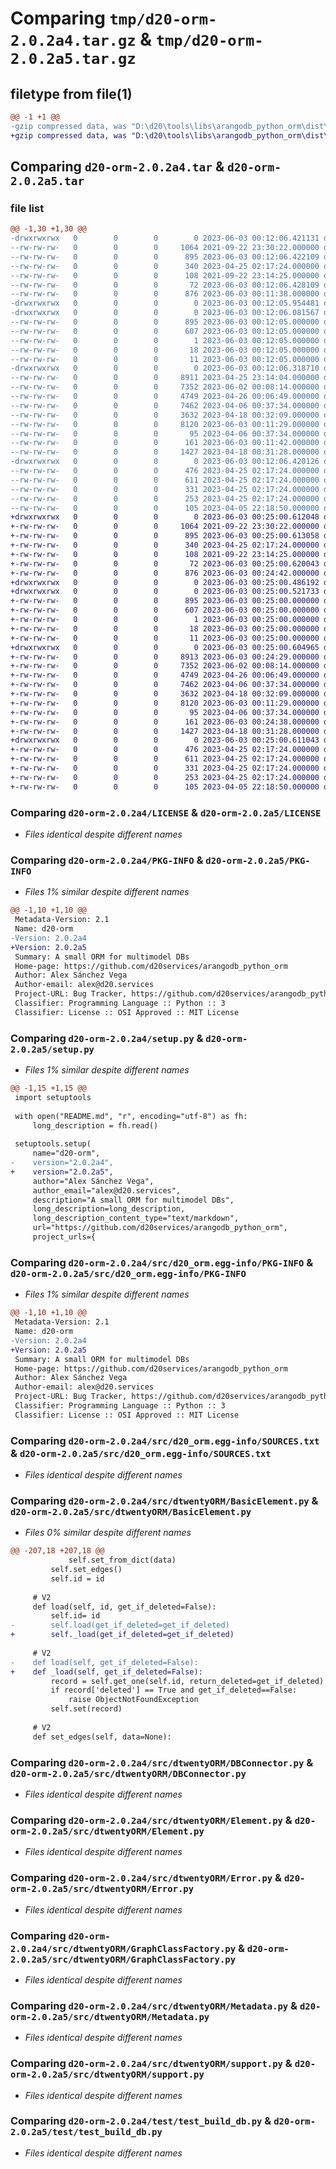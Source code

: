 # Comparing `tmp/d20-orm-2.0.2a4.tar.gz` & `tmp/d20-orm-2.0.2a5.tar.gz`

## filetype from file(1)

```diff
@@ -1 +1 @@
-gzip compressed data, was "D:\d20\tools\libs\arangodb_python_orm\dist\.tmp-emxb7894\d20-orm-2.0.2a4.tar", last modified: Sat Jun  3 00:12:06 2023, max compression
+gzip compressed data, was "D:\d20\tools\libs\arangodb_python_orm\dist\.tmp-g7d_9fpg\d20-orm-2.0.2a5.tar", last modified: Sat Jun  3 00:25:00 2023, max compression
```

## Comparing `d20-orm-2.0.2a4.tar` & `d20-orm-2.0.2a5.tar`

### file list

```diff
@@ -1,30 +1,30 @@
-drwxrwxrwx   0        0        0        0 2023-06-03 00:12:06.421131 d20-orm-2.0.2a4/
--rw-rw-rw-   0        0        0     1064 2021-09-22 23:30:22.000000 d20-orm-2.0.2a4/LICENSE
--rw-rw-rw-   0        0        0      895 2023-06-03 00:12:06.422109 d20-orm-2.0.2a4/PKG-INFO
--rw-rw-rw-   0        0        0      340 2023-04-25 02:17:24.000000 d20-orm-2.0.2a4/README.md
--rw-rw-rw-   0        0        0      108 2021-09-22 23:14:25.000000 d20-orm-2.0.2a4/pyproject.toml
--rw-rw-rw-   0        0        0       72 2023-06-03 00:12:06.428109 d20-orm-2.0.2a4/setup.cfg
--rw-rw-rw-   0        0        0      876 2023-06-03 00:11:38.000000 d20-orm-2.0.2a4/setup.py
-drwxrwxrwx   0        0        0        0 2023-06-03 00:12:05.954481 d20-orm-2.0.2a4/src/
-drwxrwxrwx   0        0        0        0 2023-06-03 00:12:06.081567 d20-orm-2.0.2a4/src/d20_orm.egg-info/
--rw-rw-rw-   0        0        0      895 2023-06-03 00:12:05.000000 d20-orm-2.0.2a4/src/d20_orm.egg-info/PKG-INFO
--rw-rw-rw-   0        0        0      607 2023-06-03 00:12:05.000000 d20-orm-2.0.2a4/src/d20_orm.egg-info/SOURCES.txt
--rw-rw-rw-   0        0        0        1 2023-06-03 00:12:05.000000 d20-orm-2.0.2a4/src/d20_orm.egg-info/dependency_links.txt
--rw-rw-rw-   0        0        0       18 2023-06-03 00:12:05.000000 d20-orm-2.0.2a4/src/d20_orm.egg-info/requires.txt
--rw-rw-rw-   0        0        0       11 2023-06-03 00:12:05.000000 d20-orm-2.0.2a4/src/d20_orm.egg-info/top_level.txt
-drwxrwxrwx   0        0        0        0 2023-06-03 00:12:06.318710 d20-orm-2.0.2a4/src/dtwentyORM/
--rw-rw-rw-   0        0        0     8911 2023-04-25 23:14:04.000000 d20-orm-2.0.2a4/src/dtwentyORM/BasicElement.py
--rw-rw-rw-   0        0        0     7352 2023-06-02 00:08:14.000000 d20-orm-2.0.2a4/src/dtwentyORM/DBConnector.py
--rw-rw-rw-   0        0        0     4749 2023-04-26 00:06:49.000000 d20-orm-2.0.2a4/src/dtwentyORM/Element.py
--rw-rw-rw-   0        0        0     7462 2023-04-06 00:37:34.000000 d20-orm-2.0.2a4/src/dtwentyORM/Error.py
--rw-rw-rw-   0        0        0     3632 2023-04-18 00:32:09.000000 d20-orm-2.0.2a4/src/dtwentyORM/GraphClassFactory.py
--rw-rw-rw-   0        0        0     8120 2023-06-03 00:11:29.000000 d20-orm-2.0.2a4/src/dtwentyORM/Metadata.py
--rw-rw-rw-   0        0        0       95 2023-04-06 00:37:34.000000 d20-orm-2.0.2a4/src/dtwentyORM/__init__.py
--rw-rw-rw-   0        0        0      161 2023-06-03 00:11:42.000000 d20-orm-2.0.2a4/src/dtwentyORM/__version__.py
--rw-rw-rw-   0        0        0     1427 2023-04-18 00:31:28.000000 d20-orm-2.0.2a4/src/dtwentyORM/support.py
-drwxrwxrwx   0        0        0        0 2023-06-03 00:12:06.420126 d20-orm-2.0.2a4/test/
--rw-rw-rw-   0        0        0      476 2023-04-25 02:17:24.000000 d20-orm-2.0.2a4/test/test_basic_element_test.py
--rw-rw-rw-   0        0        0      611 2023-04-25 02:17:24.000000 d20-orm-2.0.2a4/test/test_build_db.py
--rw-rw-rw-   0        0        0      331 2023-04-25 02:17:24.000000 d20-orm-2.0.2a4/test/test_crud_collection.py
--rw-rw-rw-   0        0        0      253 2023-04-25 02:17:24.000000 d20-orm-2.0.2a4/test/test_metadata.py
--rw-rw-rw-   0        0        0      105 2023-04-05 22:18:50.000000 d20-orm-2.0.2a4/test/test_params.py
+drwxrwxrwx   0        0        0        0 2023-06-03 00:25:00.612048 d20-orm-2.0.2a5/
+-rw-rw-rw-   0        0        0     1064 2021-09-22 23:30:22.000000 d20-orm-2.0.2a5/LICENSE
+-rw-rw-rw-   0        0        0      895 2023-06-03 00:25:00.613058 d20-orm-2.0.2a5/PKG-INFO
+-rw-rw-rw-   0        0        0      340 2023-04-25 02:17:24.000000 d20-orm-2.0.2a5/README.md
+-rw-rw-rw-   0        0        0      108 2021-09-22 23:14:25.000000 d20-orm-2.0.2a5/pyproject.toml
+-rw-rw-rw-   0        0        0       72 2023-06-03 00:25:00.620043 d20-orm-2.0.2a5/setup.cfg
+-rw-rw-rw-   0        0        0      876 2023-06-03 00:24:42.000000 d20-orm-2.0.2a5/setup.py
+drwxrwxrwx   0        0        0        0 2023-06-03 00:25:00.486192 d20-orm-2.0.2a5/src/
+drwxrwxrwx   0        0        0        0 2023-06-03 00:25:00.521733 d20-orm-2.0.2a5/src/d20_orm.egg-info/
+-rw-rw-rw-   0        0        0      895 2023-06-03 00:25:00.000000 d20-orm-2.0.2a5/src/d20_orm.egg-info/PKG-INFO
+-rw-rw-rw-   0        0        0      607 2023-06-03 00:25:00.000000 d20-orm-2.0.2a5/src/d20_orm.egg-info/SOURCES.txt
+-rw-rw-rw-   0        0        0        1 2023-06-03 00:25:00.000000 d20-orm-2.0.2a5/src/d20_orm.egg-info/dependency_links.txt
+-rw-rw-rw-   0        0        0       18 2023-06-03 00:25:00.000000 d20-orm-2.0.2a5/src/d20_orm.egg-info/requires.txt
+-rw-rw-rw-   0        0        0       11 2023-06-03 00:25:00.000000 d20-orm-2.0.2a5/src/d20_orm.egg-info/top_level.txt
+drwxrwxrwx   0        0        0        0 2023-06-03 00:25:00.604965 d20-orm-2.0.2a5/src/dtwentyORM/
+-rw-rw-rw-   0        0        0     8913 2023-06-03 00:24:29.000000 d20-orm-2.0.2a5/src/dtwentyORM/BasicElement.py
+-rw-rw-rw-   0        0        0     7352 2023-06-02 00:08:14.000000 d20-orm-2.0.2a5/src/dtwentyORM/DBConnector.py
+-rw-rw-rw-   0        0        0     4749 2023-04-26 00:06:49.000000 d20-orm-2.0.2a5/src/dtwentyORM/Element.py
+-rw-rw-rw-   0        0        0     7462 2023-04-06 00:37:34.000000 d20-orm-2.0.2a5/src/dtwentyORM/Error.py
+-rw-rw-rw-   0        0        0     3632 2023-04-18 00:32:09.000000 d20-orm-2.0.2a5/src/dtwentyORM/GraphClassFactory.py
+-rw-rw-rw-   0        0        0     8120 2023-06-03 00:11:29.000000 d20-orm-2.0.2a5/src/dtwentyORM/Metadata.py
+-rw-rw-rw-   0        0        0       95 2023-04-06 00:37:34.000000 d20-orm-2.0.2a5/src/dtwentyORM/__init__.py
+-rw-rw-rw-   0        0        0      161 2023-06-03 00:24:38.000000 d20-orm-2.0.2a5/src/dtwentyORM/__version__.py
+-rw-rw-rw-   0        0        0     1427 2023-04-18 00:31:28.000000 d20-orm-2.0.2a5/src/dtwentyORM/support.py
+drwxrwxrwx   0        0        0        0 2023-06-03 00:25:00.611043 d20-orm-2.0.2a5/test/
+-rw-rw-rw-   0        0        0      476 2023-04-25 02:17:24.000000 d20-orm-2.0.2a5/test/test_basic_element_test.py
+-rw-rw-rw-   0        0        0      611 2023-04-25 02:17:24.000000 d20-orm-2.0.2a5/test/test_build_db.py
+-rw-rw-rw-   0        0        0      331 2023-04-25 02:17:24.000000 d20-orm-2.0.2a5/test/test_crud_collection.py
+-rw-rw-rw-   0        0        0      253 2023-04-25 02:17:24.000000 d20-orm-2.0.2a5/test/test_metadata.py
+-rw-rw-rw-   0        0        0      105 2023-04-05 22:18:50.000000 d20-orm-2.0.2a5/test/test_params.py
```

### Comparing `d20-orm-2.0.2a4/LICENSE` & `d20-orm-2.0.2a5/LICENSE`

 * *Files identical despite different names*

### Comparing `d20-orm-2.0.2a4/PKG-INFO` & `d20-orm-2.0.2a5/PKG-INFO`

 * *Files 1% similar despite different names*

```diff
@@ -1,10 +1,10 @@
 Metadata-Version: 2.1
 Name: d20-orm
-Version: 2.0.2a4
+Version: 2.0.2a5
 Summary: A small ORM for multimodel DBs
 Home-page: https://github.com/d20services/arangodb_python_orm
 Author: Alex Sánchez Vega
 Author-email: alex@d20.services
 Project-URL: Bug Tracker, https://github.com/d20services/arangodb_python_orm/issues
 Classifier: Programming Language :: Python :: 3
 Classifier: License :: OSI Approved :: MIT License
```

### Comparing `d20-orm-2.0.2a4/setup.py` & `d20-orm-2.0.2a5/setup.py`

 * *Files 1% similar despite different names*

```diff
@@ -1,15 +1,15 @@
 import setuptools
 
 with open("README.md", "r", encoding="utf-8") as fh:
     long_description = fh.read()
 
 setuptools.setup(
     name="d20-orm",
-    version="2.0.2a4",
+    version="2.0.2a5",
     author="Alex Sánchez Vega",
     author_email="alex@d20.services",
     description="A small ORM for multimodel DBs",
     long_description=long_description,
     long_description_content_type="text/markdown",
     url="https://github.com/d20services/arangodb_python_orm",
     project_urls={
```

### Comparing `d20-orm-2.0.2a4/src/d20_orm.egg-info/PKG-INFO` & `d20-orm-2.0.2a5/src/d20_orm.egg-info/PKG-INFO`

 * *Files 1% similar despite different names*

```diff
@@ -1,10 +1,10 @@
 Metadata-Version: 2.1
 Name: d20-orm
-Version: 2.0.2a4
+Version: 2.0.2a5
 Summary: A small ORM for multimodel DBs
 Home-page: https://github.com/d20services/arangodb_python_orm
 Author: Alex Sánchez Vega
 Author-email: alex@d20.services
 Project-URL: Bug Tracker, https://github.com/d20services/arangodb_python_orm/issues
 Classifier: Programming Language :: Python :: 3
 Classifier: License :: OSI Approved :: MIT License
```

### Comparing `d20-orm-2.0.2a4/src/d20_orm.egg-info/SOURCES.txt` & `d20-orm-2.0.2a5/src/d20_orm.egg-info/SOURCES.txt`

 * *Files identical despite different names*

### Comparing `d20-orm-2.0.2a4/src/dtwentyORM/BasicElement.py` & `d20-orm-2.0.2a5/src/dtwentyORM/BasicElement.py`

 * *Files 0% similar despite different names*

```diff
@@ -207,18 +207,18 @@
             self.set_from_dict(data)
         self.set_edges()
         self.id = id
 
     # V2
     def load(self, id, get_if_deleted=False):
         self.id= id
-        self.load(get_if_deleted=get_if_deleted)
+        self._load(get_if_deleted=get_if_deleted)
 
     # V2
-    def load(self, get_if_deleted=False):
+    def _load(self, get_if_deleted=False):
         record = self.get_one(self.id, return_deleted=get_if_deleted)
         if record['deleted'] == True and get_if_deleted==False:
             raise ObjectNotFoundException
         self.set(record)
 
     # V2
     def set_edges(self, data=None):
```

### Comparing `d20-orm-2.0.2a4/src/dtwentyORM/DBConnector.py` & `d20-orm-2.0.2a5/src/dtwentyORM/DBConnector.py`

 * *Files identical despite different names*

### Comparing `d20-orm-2.0.2a4/src/dtwentyORM/Element.py` & `d20-orm-2.0.2a5/src/dtwentyORM/Element.py`

 * *Files identical despite different names*

### Comparing `d20-orm-2.0.2a4/src/dtwentyORM/Error.py` & `d20-orm-2.0.2a5/src/dtwentyORM/Error.py`

 * *Files identical despite different names*

### Comparing `d20-orm-2.0.2a4/src/dtwentyORM/GraphClassFactory.py` & `d20-orm-2.0.2a5/src/dtwentyORM/GraphClassFactory.py`

 * *Files identical despite different names*

### Comparing `d20-orm-2.0.2a4/src/dtwentyORM/Metadata.py` & `d20-orm-2.0.2a5/src/dtwentyORM/Metadata.py`

 * *Files identical despite different names*

### Comparing `d20-orm-2.0.2a4/src/dtwentyORM/support.py` & `d20-orm-2.0.2a5/src/dtwentyORM/support.py`

 * *Files identical despite different names*

### Comparing `d20-orm-2.0.2a4/test/test_build_db.py` & `d20-orm-2.0.2a5/test/test_build_db.py`

 * *Files identical despite different names*

